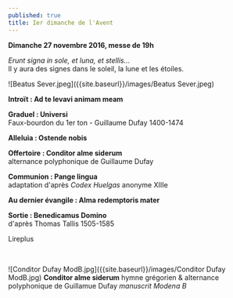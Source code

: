 ```yaml
---
published: true
title: Ier dimanche de l'Avent
---
```

**Dimanche 27 novembre 2016, messe de 19h**

*Erunt signa in sole, et luna, et stellis...*  
Il y aura des signes dans le soleil, la lune et les étoiles.

![Beatus Sever.jpeg]({{site.baseurl}}/images/Beatus Sever.jpeg)


**Introït : Ad te levavi animam meam**  

**Graduel : Universi**  
Faux-bourdon du 1er ton - Guillaume Dufay 1400-1474

**Alleluia : Ostende nobis**  

**Offertoire : Conditor alme siderum**  
alternance polyphonique de Guillaume Dufay

**Communion : Pange lingua**  
adaptation d'après *Codex Huelgas* anonyme XIIIe

**Au dernier évangile : Alma redemptoris mater**

**Sortie : Benedicamus Domino**  
d'après Thomas Tallis 1505-1585

Lireplus

&nbsp;

![Conditor Dufay ModB.jpg]({{site.baseurl}}/images/Conditor Dufay ModB.jpg)
**Conditor alme siderum** hymne grégorien & alternance polyphonique de Guillamue Dufay *manuscrit Modena B*
